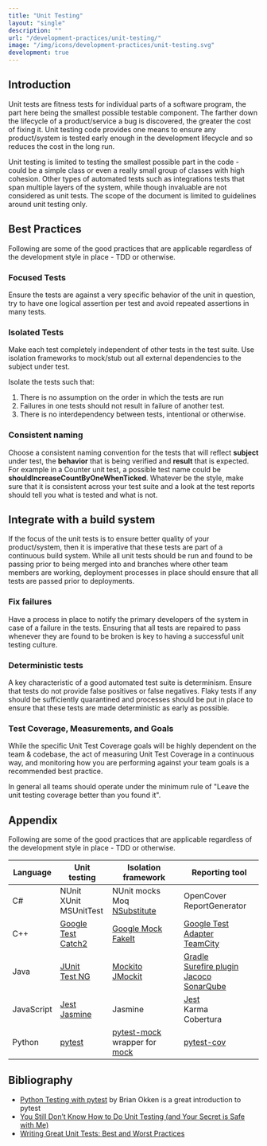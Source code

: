 ```yaml
---
title: "Unit Testing"
layout: "single"
description: ""
url: "/development-practices/unit-testing/"
image: "/img/icons/development-practices/unit-testing.svg"
development: true
---
```


## Introduction

Unit tests are fitness tests for individual parts of a software program, the
part here being the smallest possible testable component. The farther down the
lifecycle of a product/service a bug is discovered, the greater the cost of
fixing it. Unit testing code provides one means to ensure any product/system
is tested early enough in the development lifecycle and so reduces the cost in
the long run.

Unit testing is limited to testing the smallest possible part in the code -
could be a simple class or even a really small group of classes with high
cohesion. Other types of automated tests such as integrations tests that span
multiple layers of the system, while though invaluable are not considered as
unit tests. The scope of the document is limited to guidelines around unit
testing only.

## Best Practices

Following are some of the good practices that are applicable regardless of the
development style in place - TDD or otherwise.

### Focused Tests

Ensure the tests are against a very specific behavior of the unit in question,
try to have one logical assertion per test and avoid repeated assertions in
many tests.

### Isolated Tests

Make each test completely independent of other tests in the test suite. Use
isolation frameworks to mock/stub out all external dependencies to the subject
under test.

Isolate the tests such that:

1. There is no assumption on the order in which the tests are run
2. Failures in one tests should not result in failure of another test.
3. There is no interdependency between tests, intentional or otherwise.

### Consistent naming

Choose a consistent naming convention for the tests that will reflect
**subject** under test, the **behavior** that is being verified and **result**
that is expected. For example in a Counter unit test, a possible test name
could be **shouldIncreaseCountByOneWhenTicked**. Whatever be the style, make
sure that it is consistent across your test suite and a look at the test
reports should tell you what is tested and what is not.

## Integrate with a build system

If the focus of the unit tests is to ensure better quality of your
product/system, then it is imperative that these tests are part of a
continuous build system. While all unit tests should be run and found to be
passing prior to being merged into and branches where other team members are
working, deployment processes in place should ensure that all tests are passed
prior to deployments.

### Fix failures

Have a process in place to notify the primary developers of the system in case
of a failure in the tests. Ensuring that all tests are repaired to pass
whenever they are found to be broken is key to having a successful unit testing
culture.

### Deterministic tests

A key characteristic of a good automated test suite is determinism. Ensure that
tests do not provide false positives or false negatives. Flaky tests if any
should be sufficiently quarantined and processes should be put in place to
ensure that these tests are made deterministic as early as possible.

### Test Coverage, Measurements, and Goals

While the specific Unit Test Coverage goals will be highly dependent on the
team & codebase, the act of measuring Unit Test Coverage in a continuous way,
and monitoring how you are performing against your team goals is a recommended
best practice.

In general all teams should operate under the minimum rule of "Leave the unit
testing coverage better than you found it".

## Appendix

Following are some of the good practices that are applicable regardless of the development style in place - TDD or otherwise.

| Language   | Unit testing                                                                                          | Isolation framework                                                                                                          | Reporting tool                                                                                                                                                                                              |
| ---------- | ----------------------------------------------------------------------------------------------------- | ---------------------------------------------------------------------------------------------------------------------------- | ----------------------------------------------------------------------------------------------------------------------------------------------------------------------------------------------------------- |
| C#         | NUnit <br/>XUnit <br/>MSUnitTest                                                                      | NUnit mocks <br/>Moq <br/>[NSubstitute](https://nsubstitute.github.io/)                                                       | OpenCover <br/>ReportGenerator                                                                                                                                                                              |
| C++        | [Google Test](https://github.com/google/googletest) <br/>[Catch2](https://github.com/catchorg/Catch2) | [Google Mock](https://github.com/google/googletest/tree/main/googlemock) <br/>[FakeIt](https://github.com/eranpeer/FakeIt) | [Google Test Adapter](https://github.com/csoltenborn/GoogleTestAdapter) <br/>[TeamCity](https://www.jetbrains.com/teamcity/)                                                                                |
| Java       | [JUnit](https://junit.org/) <br/>[Test NG](https://testng.org/)                                   | [Mockito](https://site.mockito.org/) <br/>[JMockit](https://jmockit.github.io/)                                              | [Gradle](https://gradle.org/) <br/>[Surefire plugin](https://maven.apache.org/surefire/maven-surefire-plugin/) <br/> [Jacoco](https://www.eclemma.org/jacoco/) <br/>[SonarQube](https://www.sonarqube.org/) |
| JavaScript | [Jest](https://jestjs.io/) <br/> [Jasmine](https://github.com/jasmine/)                                                                                               | Jasmine                                                                                                                      | [Jest](https://jestjs.io/) <br/> Karma <br/>Cobertura                                                                                                                                                                                        |
| Python     | [pytest](https://docs.pytest.org/en/latest/)                                                          | [pytest-mock](https://pypi.python.org/pypi/pytest-mock) <br/> wrapper for [mock](https://pypi.python.org/pypi/mock)          | [pytest-cov](https://pytest-cov.readthedocs.io/en/latest/)                                                                                                                                                  |

## Bibliography

- [Python Testing with pytest](https://pragprog.com/book/bopytest/python-testing-with-pytest) by Brian Okken is a great introduction to pytest
- [You Still Don’t Know How to Do Unit Testing (and Your Secret is Safe with Me)](https://stackify.com/unit-testing-basics-best-practices/)
- [Writing Great Unit Tests: Best and Worst Practices](https://blog.stevensanderson.com/2009/08/24/writing-great-unit-tests-best-and-worst-practises/)
